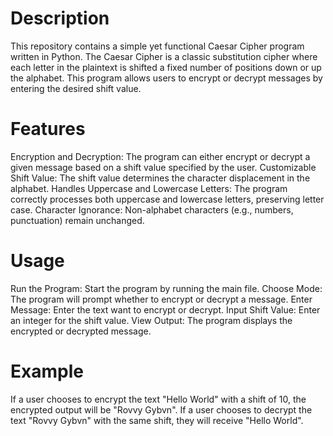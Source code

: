 # Description
This repository contains a simple yet functional Caesar Cipher program written in Python. The Caesar Cipher is a classic substitution cipher where each letter in the plaintext is shifted a fixed number of positions down or up the alphabet. This program allows users to encrypt or decrypt messages by entering the desired shift value.

# Features
Encryption and Decryption: The program can either encrypt or decrypt a given message based on a shift value specified by the user.
Customizable Shift Value: The shift value determines the character displacement in the alphabet.
Handles Uppercase and Lowercase Letters: The program correctly processes both uppercase and lowercase letters, preserving letter case.
Character Ignorance: Non-alphabet characters (e.g., numbers, punctuation) remain unchanged.

# Usage
Run the Program: Start the program by running the main file.
Choose Mode: The program will prompt whether to encrypt or decrypt a message.
Enter Message: Enter the text want to encrypt or decrypt.
Input Shift Value: Enter an integer for the shift value.
View Output: The program displays the encrypted or decrypted message.

# Example
If a user chooses to encrypt the text "Hello World" with a shift of 10, the encrypted output will be "Rovvy Gybvn".
If a user chooses to decrypt the text "Rovvy Gybvn" with the same shift, they will receive "Hello World".

